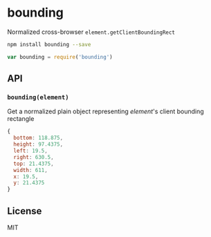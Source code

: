 # bounding
Normalized cross-browser `element.getClientBoundingRect`

```sh
npm install bounding --save
```

```js
var bounding = require('bounding')
```

## API
### `bounding(element)`
Get a normalized plain object representing <var>element</var>'s client bounding rectangle

```js
{
  bottom: 118.875,
  height: 97.4375,
  left: 19.5,
  right: 630.5,
  top: 21.4375,
  width: 611,
  x: 19.5,
  y: 21.4375
}
```

## License
MIT
